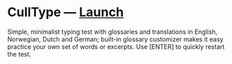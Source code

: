 # CullType — [Launch](https://voormann.github.io/culltype)
Simple, minimalist typing test with glossaries and translations in English, Norwegian, Dutch and German; built-in glossary customizer makes it easy practice your own set of words or excerpts. Use [ENTER] to quickly restart the test.
